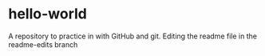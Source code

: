 # hello-world
A repository to practice in with GitHub and git.
Editing the readme file in the readme-edits branch
